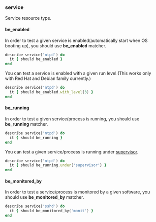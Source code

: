 ### <a name="service">service</a>

Service resource type.

#### be_enabled

In order to test a given service is enabled(automatically start when OS booting up), you should use **be_enabled** matcher.

```ruby
describe service('ntpd') do
  it { should be_enabled }
end
```

You can test a service is enabled with a given run level.(This works only with Red Hat and Debian family currently.)

```ruby
describe service('ntpd') do
  it { should be_enabled.with_level(3) }
end
```

#### be_running

In order to test a given service/process is running, you should use **be_running** matcher.

```ruby
describe service('ntpd') do
  it { should be_running }
end
```

You can test a given service/process is running under [supervisor](http://supervisord.org/).

```ruby
describe service('ntpd') do
  it { should be_running.under('supervisor') }
end
```

#### be\_monitored\_by

In order to test a service/process is monitored by a given software, you should use **be\_monitored\_by** matcher.

```ruby
describe service('sshd') do
  it { should be_monitored_by('monit') }
end
```
